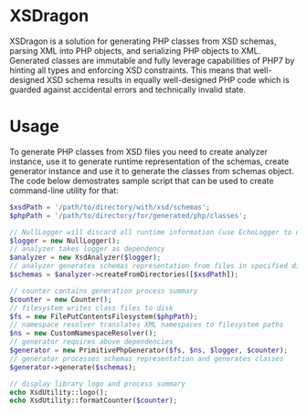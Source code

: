 # XSDragon

XSDragon is a solution for generating PHP classes from XSD schemas, parsing XML into PHP objects, and serializing PHP objects to XML. Generated classes are immutable and fully leverage capabilities of PHP7 by hinting all types and enforcing XSD constraints. This means that well-designed XSD schema results in equally well-designed PHP code which is guarded against accidental errors and technically invalid state.

# Usage

To generate PHP classes from XSD files you need to create analyzer instance, use it to generate runtime representation of the schemas, create generator instance and use it to generate the classes from schemas object. The code below demostrates sample script that can be used to create command-line utility for that:

```php
$xsdPath = '/path/to/directory/with/xsd/schemas';
$phpPath = '/path/to/directory/for/generated/php/classes';

// NullLogger will discard all runtime information (use EchoLogger to display it)
$logger = new NullLogger();
// analyzer takes logger as dependency
$analyzer = new XsdAnalyzer($logger);
// analyzer generates schemas representation from files in specified directory
$schemas = $analyzer->createFromDirectories([$xsdPath]);

// counter contains generation process summary
$counter = new Counter();
// filesystem writes class files to disk
$fs = new FilePutContentsFilesystem($phpPath);
// namespace resolver translates XML namespaces to filesystem paths
$ns = new CustomNamespaceResolver();
// generator requires above dependencies
$generator = new PrimitivePhpGenerator($fs, $ns, $logger, $counter);
// generator processes schemas representation and generates classes
$generator->generate($schemas);

// display library logo and process summary
echo XsdUtility::logo();
echo XsdUtility::formatCounter($counter);
```
